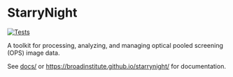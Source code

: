# StarryNight

[![Tests](https://github.com/broadinstitute/starrynight/actions/workflows/test.yml/badge.svg)](https://github.com/broadinstitute/starrynight/actions/workflows/test.yml)

A toolkit for processing, analyzing, and managing optical pooled screening (OPS) image data.

See [docs/](docs/) or <https://broadinstitute.github.io/starrynight/> for documentation.
